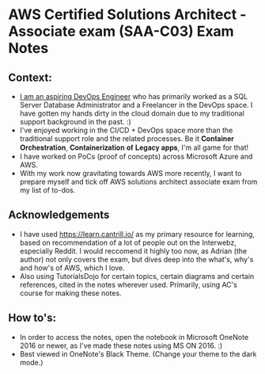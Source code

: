 # AWS Certified Solutions Architect - Associate exam (SAA-C03) Exam Notes

## Context:
- [I am an aspiring DevOps Engineer](https://www.linkedin.com/in/yashgadwal7/) who has primarily worked as a SQL Server Database Administrator and a Freelancer in the DevOps space. I have gotten my hands dirty in the cloud domain due to my traditional support background in the past. :) 
-  I've enjoyed working in the CI/CD + DevOps space more than the traditional support role and the related processes. Be it 𝐂𝐨𝐧𝐭𝐚𝐢𝐧𝐞𝐫 𝐎𝐫𝐜𝐡𝐞𝐬𝐭𝐫𝐚𝐭𝐢𝐨𝐧, 𝐂𝐨𝐧𝐭𝐚𝐢𝐧𝐞𝐫𝐢𝐳𝐚𝐭𝐢𝐨𝐧 𝐨𝐟 𝐋𝐞𝐠𝐚𝐜𝐲 𝐚𝐩𝐩𝐬, I'm all game for that! 
- I have  worked on PoCs (proof of concepts) across Microsoft Azure and AWS.
- With my work now gravitating towards AWS more recently, I want to prepare myself and tick off AWS solutions architect associate exam from my list of to-dos.

## Acknowledgements
- I have used https://learn.cantrill.io/ as my primary resource for learning, based on recommendation of a lot of people out on the Interwebz, especially Reddit. I would reccomend it highly too now, as Adrian (the author) not only covers the exam, but dives deep into the what's, why's and how's of AWS, which I love. 
- Also using TutorialsDojo for certain topics, certain diagrams and certain references, cited in the notes wherever used. Primarily, using AC's course for making these notes. 

## How to's:
- In order to access the notes, open the notebook in Microsoft OneNote 2016 or newer, as I've made these notes using MS ON 2016. :)
- Best viewed in OneNote's Black Theme. (Change your theme to the dark mode.)
